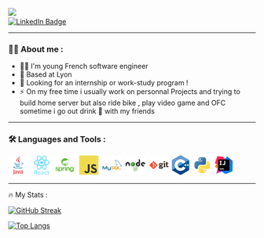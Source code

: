 <div id="header" style="center">
    <img src="https://i.giphy.com/media/v1.Y2lkPTc5MGI3NjExNmc2bW0wa21lZmpzZm54MGh3OGo0aXVtMzRzNnZzZWZnOGk3b2Y3cyZlcD12MV9pbnRlcm5hbF9naWZfYnlfaWQmY3Q9Zw/qgQUggAC3Pfv687qPC/giphy.gif"/>
  </div>
<div id="badges" style="center">
  <a href="https://www.linkedin.com/in/maxime-lapouge-1a0970207/">
  <img src="https://img.shields.io/badge/LinkedIn-blue?style=for-the-badge&logo=linkedin&logoColor=white" alt="LinkedIn Badge"/>
  </a>
</div>

---

### 👨‍💻 About me : 
- 👨‍🎓 I'm young French software engineer
- 📍 Based at Lyon 
- 👀 Looking for an internship or work-study program ! 
- ⚡ On my free time i usually work on personnal Projects and trying to build home server but also ride bike , play video game and OFC sometime i go out drink 🍺 with my friends
  
---

### 🛠️ Languages and Tools : 
<div>
  <img src="https://github.com/devicons/devicon/blob/master/icons/java/java-original-wordmark.svg" title="Java" alt="Java" width="40" height="40"/>&nbsp;
  <img src="https://github.com/devicons/devicon/blob/master/icons/react/react-original-wordmark.svg" title="React" alt="React" width="40" height="40"/>&nbsp;
  <img src="https://github.com/devicons/devicon/blob/master/icons/spring/spring-original-wordmark.svg" title="Spring" alt="Spring" width="40" height="40"/>&nbsp;
  <img src="https://github.com/devicons/devicon/blob/master/icons/javascript/javascript-original.svg" title="JavaScript" alt="JavaScript" width="40" height="40"/>&nbsp;
  <img src="https://github.com/devicons/devicon/blob/master/icons/mysql/mysql-original-wordmark.svg" title="MySQL"  alt="MySQL" width="40" height="40"/>&nbsp;
  <img src="https://github.com/devicons/devicon/blob/master/icons/nodejs/nodejs-original-wordmark.svg" title="NodeJS" alt="NodeJS" width="40" height="40"/>&nbsp;
  <img src="https://github.com/devicons/devicon/blob/master/icons/git/git-original-wordmark.svg" title="Git" **alt="Git" width="40" height="40"/>
  <img src="https://github.com/devicons/devicon/blob/master/icons/cplusplus/cplusplus-original.svg" title="Cpp" **alt="Cpp" width="40" height="40"/>
  <img src="https://github.com/devicons/devicon/blob/master/icons/python/python-original.svg" title="Python" **alt="Py" width="40" height="40"/>
  <img src="https://github.com/devicons/devicon/blob/master/icons/intellij/intellij-original.svg" title="Intelij" **alt="Intelij" width="40" height="40"/>
</div>

---
🔥 My Stats :

[![GitHub Streak](https://streak-stats.demolab.com?user=Moxiii&theme=neon&hide_border=true&short_numbers=true&date_format=j%20M%5B%20Y%5D&exclude_days=Sun%2CSat)](https://git.io/streak-stats)

[![Top Langs](https://github-readme-stats.vercel.app/api/top-langs/?username=Moxiii&layout=donut-vertical&theme=synthwave)](https://github.com/anuraghazra/github-readme-stats)
